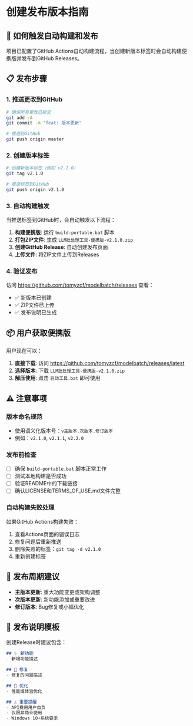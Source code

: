 # 创建发布版本指南

## 🚀 如何触发自动构建和发布

项目已配置了GitHub Actions自动构建流程，当创建新版本标签时会自动构建便携版并发布到GitHub Releases。

## 📋 发布步骤

### 1. 推送更改到GitHub

```bash
# 确保所有更改已提交
git add -A
git commit -m "feat: 版本更新"

# 推送到GitHub
git push origin master
```

### 2. 创建版本标签

```bash
# 创建新版本标签（例如 v2.1.0）
git tag v2.1.0

# 推送标签到GitHub
git push origin v2.1.0
```

### 3. 自动构建触发

当推送标签到GitHub时，会自动触发以下流程：

1. **构建便携版**: 运行 `build-portable.bat` 脚本
2. **打包ZIP文件**: 生成 `LLM批处理工具-便携版-v2.1.0.zip`
3. **创建GitHub Release**: 自动创建发布页面
4. **上传文件**: 将ZIP文件上传到Releases

### 4. 验证发布

访问 https://github.com/tomyzcf/modelbatch/releases 查看：

- ✅ 新版本已创建
- ✅ ZIP文件已上传
- ✅ 发布说明已生成

## 📦 用户获取便携版

用户现在可以：

1. **直接下载**: 访问 https://github.com/tomyzcf/modelbatch/releases/latest
2. **选择版本**: 下载 `LLM批处理工具-便携版-v2.1.0.zip`
3. **解压使用**: 双击 `启动工具.bat` 即可使用

## ⚠️ 注意事项

### 版本命名规范
- 使用语义化版本号：`v主版本.次版本.修订版本`
- 例如：`v2.1.0`, `v2.1.1`, `v2.2.0`

### 发布前检查
- [ ] 确保 `build-portable.bat` 脚本正常工作
- [ ] 测试本地构建是否成功
- [ ] 验证README中的下载链接
- [ ] 确认LICENSE和TERMS_OF_USE.md文件完整

### 自动构建失败处理
如果GitHub Actions构建失败：

1. 查看Actions页面的错误日志
2. 修复问题后重新推送
3. 删除失败的标签：`git tag -d v2.1.0`
4. 重新创建标签

## 🎯 发布周期建议

- **主版本更新**: 重大功能变更或架构调整
- **次版本更新**: 新功能添加或重要改进
- **修订版本**: Bug修复或小幅优化

## 📝 发布说明模板

创建Release时建议包含：

```markdown
## ✨ 新功能
- 新增功能描述

## 🐛 修复
- 修复的问题描述

## 🔧 优化
- 性能或体验优化

## ⚠️ 重要提醒
- API费用用户自负
- 仅限非商业使用
- Windows 10+系统要求
``` 